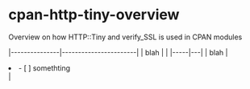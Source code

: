 # cpan-http-tiny-overview
Overview on how HTTP::Tiny and verify_SSL is used in CPAN modules


|---------------|-----------------------|
| blah | |
|-----|---|
| blah | <li>- [ ] somethting </li> |
